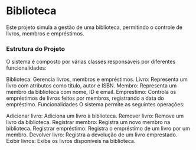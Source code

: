 # Biblioteca

Este projeto simula a gestão de uma biblioteca, permitindo o controle de livros, membros e empréstimos.

### Estrutura do Projeto
O sistema é composto por várias classes responsáveis por diferentes funcionalidades:

Biblioteca: Gerencia livros, membros e empréstimos.
Livro: Representa um livro com atributos como título, autor e ISBN.
Membro: Representa um membro da biblioteca com nome, ID e email.
Emprestimo: Controla os empréstimos de livros feitos por membros, registrando a data do empréstimo.
Funcionalidades
O sistema permite as seguintes operações:

Adicionar livro: Adiciona um livro à biblioteca.
Remover livro: Remove um livro da biblioteca.
Registrar membro: Registra um novo membro na biblioteca.
Registrar empréstimo: Registra o empréstimo de um livro por um membro.
Devolver livro: Registra a devolução de um livro emprestado.
Exibir livros: Exibe os livros disponíveis na biblioteca.
